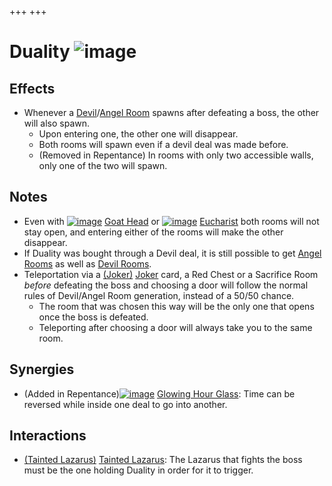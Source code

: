 +++
+++

 # Duality ![image](/image/Duality.png) 


Effects
---------


* Whenever a [Devil](/wiki/Devil_Room "Devil Room")/[Angel Room](/wiki/Angel_Room "Angel Room") spawns after defeating a boss, the other will also spawn.
	+ Upon entering one, the other one will disappear.
	+ Both rooms will spawn even if a devil deal was made before.
	+ (Removed in Repentance) In rooms with only two accessible walls, only one of the two will spawn.


Notes
-------


* Even with [![image](/image/Goat_Head.png)](/wiki/Goat_Head "Goat Head") [Goat Head](/wiki/Goat_Head "Goat Head") or [![image](/image/Eucharist.png)](/wiki/Eucharist "Eucharist") [Eucharist](/wiki/Eucharist "Eucharist") both rooms will not stay open, and entering either of the rooms will make the other disappear.
* If Duality was bought through a Devil deal, it is still possible to get [Angel Rooms](/wiki/Angel_Room "Angel Room") as well as [Devil Rooms](/wiki/Devil_Room "Devil Room").
* Teleportation via a [(Joker)](/wiki/Cards_and_Runes "Joker") [Joker](/wiki/Cards_and_Runes "Cards and Runes") card, a Red Chest or a Sacrifice Room *before* defeating the boss and choosing a door will follow the normal rules of Devil/Angel Room generation, instead of a 50/50 chance.
	+ The room that was chosen this way will be the only one that opens once the boss is defeated.
	+ Teleporting after choosing a door will always take you to the same room.


Synergies
-----------


* (Added in Repentance)[![image](/image/Glowing_Hour_Glass.png)](/wiki/Glowing_Hour_Glass "Glowing Hour Glass") [Glowing Hour Glass](/wiki/Glowing_Hour_Glass "Glowing Hour Glass"): Time can be reversed while inside one deal to go into another.


Interactions
--------------


* [(Tainted Lazarus)](/wiki/Tainted_Lazarus "Tainted Lazarus") [Tainted Lazarus](/wiki/Tainted_Lazarus "Tainted Lazarus"): The Lazarus that fights the boss must be the one holding Duality in order for it to trigger.


